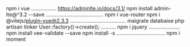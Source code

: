 npm i vue
.................
https://adminlte.io/docs/3.1/
npm install admin-lte@^3.2 --save
.......................................
npm i vue-router
 npm i @vitejs/plugin-vue@2.3.3
 ......................................
 maigrate databaise
 php artisan tinker
 User::factory()->create();
 ..........
 npm i jquery 
 .....................
 npm install vee-validate --save
 npm install -s 
 .................................
 npm i moment
